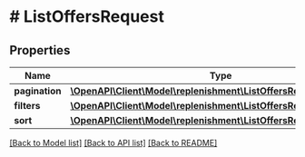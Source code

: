 # # ListOffersRequest

## Properties

Name | Type | Description | Notes
------------ | ------------- | ------------- | -------------
**pagination** | [**\OpenAPI\Client\Model\replenishment\ListOffersRequestPagination**](ListOffersRequestPagination.md) |  |
**filters** | [**\OpenAPI\Client\Model\replenishment\ListOffersRequestFilters**](ListOffersRequestFilters.md) |  |
**sort** | [**\OpenAPI\Client\Model\replenishment\ListOffersRequestSort**](ListOffersRequestSort.md) |  | [optional]

[[Back to Model list]](../../README.md#models) [[Back to API list]](../../README.md#endpoints) [[Back to README]](../../README.md)
